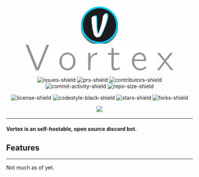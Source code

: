 <p align="center">
<img src="src/assets/images/logo.png" alt="Vortex-logo" width="100"/> <br>
<img src="src/assets/images/vortex.png" alt="Vortex" width="400"/>
</p>

<p align="center">
<img src="https://img.shields.io/github/issues/NotCosmo/Vortex-V2?style=flat-square" alt="issues-shield">
<img src="https://img.shields.io/github/issues-pr/NotCosmo/Vortex-V2?style=flat-square" alt="prs-shield">
<img src="https://img.shields.io/github/contributors/NotCosmo/Vortex-V2?style=flat-square" alt="contributors-shield">
<img src="https://img.shields.io/github/commit-activity/m/NotCosmo/Vortex-V2?style=flat-square" alt="commit-activity-shield">
<img src="https://img.shields.io/github/repo-size/NotCosmo/Vortex-V2?style=flat-square" alt="repo-size-shield">
</p>

<p align="center">
<img src="https://img.shields.io/github/license/NotCosmo/Vortex-V2?style=flat-square" alt="license-shield">
<img src="https://img.shields.io/badge/code%20style-black-black?style=flat-square" alt="codestyle-black-shield">
<img src="https://img.shields.io/github/stars/NotCosmo/Vortex-V2?style=flat-square" alt="stars-shield">
<img src="https://img.shields.io/github/forks/NotCosmo/Vortex-V2?style=flat-square" alt="forks-shield">
</p>

<p align="center">
<img src="https://custom-icon-badges.herokuapp.com/badge/-Made%20with%20Nextcord-0d1620?logo=nextcord">
</p>



--- 

#### Vortex is an self-hostable, open source discord bot.


## Features

---

Not much as of yet.